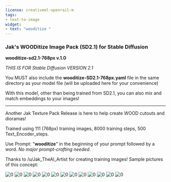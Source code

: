 ```yaml
---
license: creativeml-openrail-m
tags:
- text-to-image
widget:
- text: "wooditize "
---
```

### Jak's **WOODitize** Image Pack (SD2.1) for Stable Diffusion



**wooditize-sd2.1-768px v.1.0**

*THIS IS FOR Stable Diffusion VERSION 2.1*

You MUST also include the **wooditize-SD2.1-768px.yaml** file in the same directory as your model file (will be uploaded here for your convenience)



With this model, other than being trained from SD2.1, you can also mix and match embeddings to your images! 



--------------------

Another Jak Texture Pack Release is here to help create WOOD cutouts and dioramas!

Trained using 111 (768px) training images, 8000 training steps, 500 Text_Encoder_steps.



Use Prompt: "**wooditize**" in the beginning of your prompt followed by a word.  *No major prompt-crafting needed*.

Thanks to /u/Jak_TheAI_Artist for creating training images!
Sample pictures of this concept:

![0](https://huggingface.co/plasmo/colorjizz-512px/resolve/main/sample_images/wood%20(3).png)
![0](https://huggingface.co/plasmo/colorjizz-512px/resolve/main/sample_images/wood%20(4).png)
![0](https://huggingface.co/plasmo/colorjizz-512px/resolve/main/sample_images/wood%20(5).png)
![0](https://huggingface.co/plasmo/colorjizz-512px/resolve/main/sample_images/wood%20(6).png)
![0](https://huggingface.co/plasmo/colorjizz-512px/resolve/main/sample_images/wood%20(8).png)
![0](https://huggingface.co/plasmo/colorjizz-512px/resolve/main/sample_images/wood%20(9).png)
![0](https://huggingface.co/plasmo/colorjizz-512px/resolve/main/sample_images/wood%20(12).png)
![0](https://huggingface.co/plasmo/colorjizz-512px/resolve/main/sample_images/00140.jpg)
![0](https://huggingface.co/plasmo/colorjizz-512px/resolve/main/sample_images/00141.jpg)
![0](https://huggingface.co/plasmo/colorjizz-512px/resolve/main/sample_images/00142.jpg)
![0](https://huggingface.co/plasmo/colorjizz-512px/resolve/main/sample_images/00143.jpg)
![0](https://huggingface.co/plasmo/colorjizz-512px/resolve/main/sample_images/00145.jpg)
![0](https://huggingface.co/plasmo/colorjizz-512px/resolve/main/sample_images/00144.jpg)
